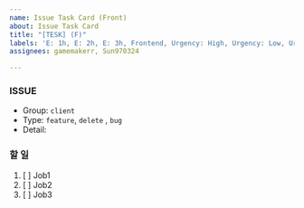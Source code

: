 ```yaml
---
name: Issue Task Card (Front)
about: Issue Task Card
title: "[TESK] (F)"
labels: 'E: 1h, E: 2h, E: 3h, Frontend, Urgency: High, Urgency: Low, Urgency: Middle'
assignees: gamemakerr, Sun970324

---
```


### ISSUE
* Group: `client`
* Type:  `feature`, `delete` , `bug`
* Detail: 

### 할 일
1. [ ]  Job1
2. [ ]  Job2
3. [ ]  Job3
